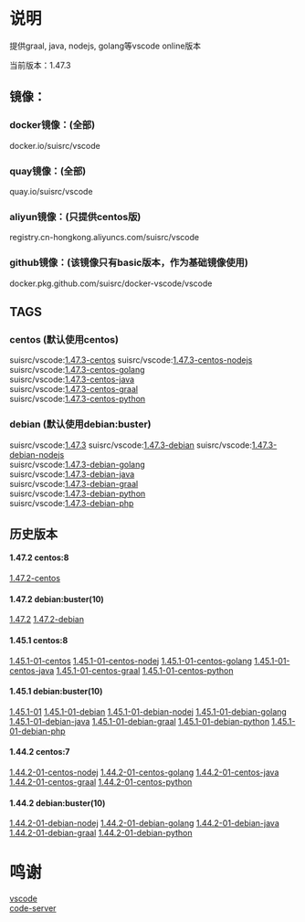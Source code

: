 # 说明

提供graal, java, nodejs, golang等vscode online版本  

当前版本：1.47.3  

## 镜像：

### docker镜像：(全部)  
docker.io/suisrc/vscode  

### quay镜像：(全部)
quay.io/suisrc/vscode  

### aliyun镜像：(只提供centos版)
registry.cn-hongkong.aliyuncs.com/suisrc/vscode  

### github镜像：(该镜像只有basic版本，作为基础镜像使用)  
docker.pkg.github.com/suisrc/docker-vscode/vscode  

## TAGS

### centos (默认使用centos)
suisrc/vscode:[1.47.3-centos](https://hub.docker.com/r/suisrc/vscode/tags)
suisrc/vscode:[1.47.3-centos-nodejs](https://hub.docker.com/r/suisrc/vscode/tags)  
suisrc/vscode:[1.47.3-centos-golang](https://hub.docker.com/r/suisrc/vscode/tags)  
suisrc/vscode:[1.47.3-centos-java](https://hub.docker.com/r/suisrc/vscode/tags)  
suisrc/vscode:[1.47.3-centos-graal](https://hub.docker.com/r/suisrc/vscode/tags)  
suisrc/vscode:[1.47.3-centos-python](https://hub.docker.com/r/suisrc/vscode/tags)  

### debian (默认使用debian:buster)
suisrc/vscode:[1.47.3](https://hub.docker.com/r/suisrc/vscode/tags)
suisrc/vscode:[1.47.3-debian](https://hub.docker.com/r/suisrc/vscode/tags)
suisrc/vscode:[1.47.3-debian-nodejs](https://hub.docker.com/r/suisrc/vscode/tags)  
suisrc/vscode:[1.47.3-debian-golang](https://hub.docker.com/r/suisrc/vscode/tags)  
suisrc/vscode:[1.47.3-debian-java](https://hub.docker.com/r/suisrc/vscode/tags)  
suisrc/vscode:[1.47.3-debian-graal](https://hub.docker.com/r/suisrc/vscode/tags)  
suisrc/vscode:[1.47.3-debian-python](https://hub.docker.com/r/suisrc/vscode/tags)  
suisrc/vscode:[1.47.3-debian-php](https://hub.docker.com/r/suisrc/vscode/tags)  

## 历史版本
#### 1.47.2 centos:8
[1.47.2-centos](https://hub.docker.com/r/suisrc/vscode/tags)
  

#### 1.47.2 debian:buster(10)
[1.47.2](https://hub.docker.com/r/suisrc/vscode/tags)
[1.47.2-debian](https://hub.docker.com/r/suisrc/vscode/tags)
  

#### 1.45.1 centos:8
[1.45.1-01-centos](https://hub.docker.com/r/suisrc/vscode/tags)
[1.45.1-01-centos-nodej](https://hub.docker.com/r/suisrc/vscode/tags)
[1.45.1-01-centos-golang](https://hub.docker.com/r/suisrc/vscode/tags)
[1.45.1-01-centos-java](https://hub.docker.com/r/suisrc/vscode/tags)
[1.45.1-01-centos-graal](https://hub.docker.com/r/suisrc/vscode/tags)
[1.45.1-01-centos-python](https://hub.docker.com/r/suisrc/vscode/tags)
  

#### 1.45.1 debian:buster(10)
[1.45.1-01](https://hub.docker.com/r/suisrc/vscode/tags)
[1.45.1-01-debian](https://hub.docker.com/r/suisrc/vscode/tags)
[1.45.1-01-debian-nodej](https://hub.docker.com/r/suisrc/vscode/tags)
[1.45.1-01-debian-golang](https://hub.docker.com/r/suisrc/vscode/tags)
[1.45.1-01-debian-java](https://hub.docker.com/r/suisrc/vscode/tags)
[1.45.1-01-debian-graal](https://hub.docker.com/r/suisrc/vscode/tags)
[1.45.1-01-debian-python](https://hub.docker.com/r/suisrc/vscode/tags)
[1.45.1-01-debian-php](https://hub.docker.com/r/suisrc/vscode/tags)
  

#### 1.44.2 centos:7
[1.44.2-01-centos-nodej](https://hub.docker.com/r/suisrc/vscode/tags)
[1.44.2-01-centos-golang](https://hub.docker.com/r/suisrc/vscode/tags)
[1.44.2-01-centos-java](https://hub.docker.com/r/suisrc/vscode/tags)
[1.44.2-01-centos-graal](https://hub.docker.com/r/suisrc/vscode/tags)
[1.44.2-01-centos-python](https://hub.docker.com/r/suisrc/vscode/tags)
  

#### 1.44.2 debian:buster(10)
[1.44.2-01-debian-nodej](https://hub.docker.com/r/suisrc/vscode/tags)
[1.44.2-01-debian-golang](https://hub.docker.com/r/suisrc/vscode/tags)
[1.44.2-01-debian-java](https://hub.docker.com/r/suisrc/vscode/tags)
[1.44.2-01-debian-graal](https://hub.docker.com/r/suisrc/vscode/tags)
[1.44.2-01-debian-python](https://hub.docker.com/r/suisrc/vscode/tags)
  
  
# 鸣谢
[vscode](https://github.com/microsoft/vscode/releases)  
[code-server](https://github.com/cdr/code-server/releases)  